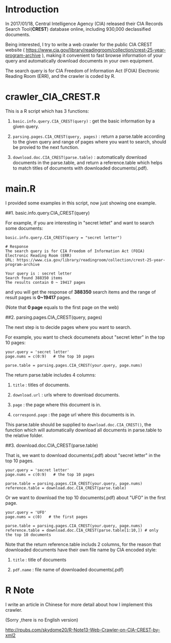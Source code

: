 # Introduction    
   
In 2017/01/18, Central Intelligence Agency (CIA) released their CIA Records Search Tool(**CREST**) database online, including 930,000 declassified documents.   
   
Being interested, I try to write a web crawler for the public CIA CREST website ( https://www.cia.gov/library/readingroom/collection/crest-25-year-program-archive ), making it convenient to fast browse information of your query and automatically download documents in your own equipment.      
   
The search query is for CIA Freedom of Information Act (FOIA) Electronic Reading Room (ERR), and the crawler is coded by R.   

# crawler_CIA_CREST.R    

This is a R script which has 3 functions:    

1. `basic.info.query.CIA_CREST(query)` : get the basic information by a given query.   

2. `parsing.pages.CIA_CREST(query, pages)` : return a parse.table according to the given query and range of pages where you want to search, should be provied to the next function.   

3. `download.doc.CIA_CREST(parse.table)` : automatically download documents in the parse.table, and return a reference.table which helps to match titles of documents with downloaded documents(.pdf).   

# main.R    

I provided some examples in this script, now just showing one example.   


##1. basic.info.query.CIA_CREST(query)   

For example, if you are interesting in "secret lettet" and want to search some documents:   

```
basic.info.query.CIA_CREST(query = "secret letter") 
```   

```
# Response 
The search query is for CIA Freedom of Information Act (FOIA) Electronic Reading Room (ERR)
URL: https://www.cia.gov/library/readingroom/collection/crest-25-year-program-archive

Your query is : secret letter
Search found 388350 items
The results contain 0 ~ 19417 pages
```

and you will get the response of **388350** search items and the range of result pages is **0~19417** pages.     

(Note that **0 page** equals to the first page on the web)   


##2. parsing.pages.CIA_CREST(query, pages)   
    
The next step is to decide pages where you want to search.   

For example, you want to check documenets about "secret letter" in the top 10 pages: 

```
your.query = 'secret letter'
page.nums = c(0:9)   # the top 10 pages

parse.table = parsing.pages.CIA_CREST(your.query, page.nums)
```

The return parse.table includes 4 columns:

1. `title` : titles of documents.

2. `download.url` : urls where to download documents.

3. `page` : the page where this document is in.

4. `correspond.page` : the page url where this documents is in.

This parse.table should be supplied to `download.doc.CIA_CREST()`, the function which will automatically download all documents in parse.table to the relative folder.


##3. download.doc.CIA_CREST(parse.table)   

That is, we want to download documents(.pdf) about "secret letter" in the top 10 pages.

```
your.query = 'secret letter'
page.nums = c(0:9)   # the top 10 pages

parse.table = parsing.pages.CIA_CREST(your.query, page.nums)
reference.table = download.doc.CIA_CREST(parse.table)
```

Or we want to download the top 10 documents(.pdf) about "UFO" in the first page.

```
your.query = 'UFO'
page.nums = c(0)   # the first pages

parse.table = parsing.pages.CIA_CREST(your.query, page.nums)
reference.table = download.doc.CIA_CREST(parse.table[1:10,]) # only the top 10 documents  
```

Note that the return reference.table includs 2 columns, for the reason that downloaded documents have their own file name by CIA encoded style:

1. `title` : title of documents 

2. `pdf.name` : file name of downloaded documents(.pdf)



# R Note

I write an article in Chinese for more detail about how I implement this crawler.   
 
(Sorry ,there is no English version)    

http://rpubs.com/skydome20/R-Note13-Web-Crawler-on-CIA-CREST-by-xml2     





